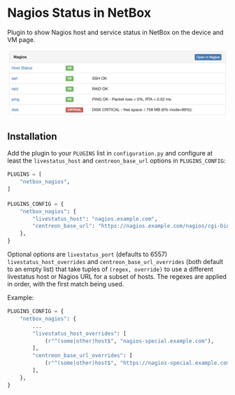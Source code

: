 # Nagios Status in NetBox

Plugin to show Nagios host and service status in NetBox on the device and VM page.

![Preview](docs/images/preview.png)

## Installation

Add the plugin to your `PLUGINS` list in `configuration.py` and configure at
least the `livestatus_host` and `centreon_base_url` options in `PLUGINS_CONFIG`:

```python
PLUGINS = [
    "netbox_nagios",
]

PLUGINS_CONFIG = {
    "netbox_nagios": {
        "livestatus_host": "nagios.example.com",
        "centreon_base_url": "https://nagios.example.com/nagios/cgi-bin/",
    },
}
```

Optional options are `livestatus_port` (defaults to 6557)
`livestatus_host_overrides` and `centreon_base_url_overrides` (both default to an
empty list) that take tuples of `(regex, override)` to use a different
livestatus host or Nagios URL for a subset of hosts. The regexes are applied in
order, with the first match being used.

Example:

```python
PLUGINS_CONFIG = {
    "netbox_nagios": {
        ...
        "livestatus_host_overrides": [
            (r"^(some|other)host$", "nagios-special.example.com"),
        ],
        "centreon_base_url_overrides": [
            (r"^(some|other)host$", "https://nagios-special.example.com/nagios/cgi-bin/"),
        ],
    },
}
```
